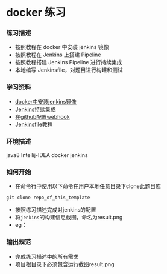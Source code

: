 # docker 练习

### 练习描述
- 按照教程在 docker 中安装 jenkins 镜像
- 按照教程在 Jenkins 上搭建 Pipeline
- 按照教程搭建 Jenkins Pipeline 进行持续集成
- 本地编写 Jenkinsfile，对题目进行构建和测试

### 学习资料
- [docker中安装jenkins镜像](https://www.jianshu.com/p/164c7258294c)
- [Jenkins持续集成](https://www.xncoding.com/2017/03/22/fullstack/jenkins02.html)
- [在github配置webhook](https://github.com/muyinchen/woker/blob/master/%E9%9B%86%E6%88%90%E6%B5%8B%E8%AF%95%E7%8E%AF%E5%A2%83%E6%90%AD%E5%BB%BA/%E6%89%8B%E6%8A%8A%E6%89%8B%E6%95%99%E4%BD%A0%E6%90%AD%E5%BB%BAJenkins%2BGithub%E6%8C%81%E7%BB%AD%E9%9B%86%E6%88%90%E7%8E%AF%E5%A2%83.md)
- [Jenkinsfile教程](https://www.w3cschool.cn/jenkins/jenkins-qc8a28op.html)

### 环境描述
java8
Intellij-IDEA
docker
jenkins

### 如何开始
- 在命令行中使用以下命令在用户本地任意目录下clone此题目库
```
git clone repo_of_this_template
```
- 按照练习描述完成对jenkins的配置
- 将`jenkins`的构建信息截图，命名为result.png
- eg：

### 输出规范
- 完成练习描述中的所有需求
- 项目根目录下必须包含运行截图result.png
